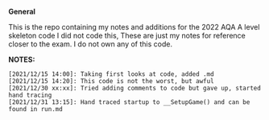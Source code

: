 **General**

This is the repo containing my notes and additions for the 2022 AQA A level skeleton code
I did not code this, These are just my notes for reference closer to the exam. I do not own any of this code.

**NOTES:**

```
[2021/12/15 14:00]: Taking first looks at code, added .md
[2021/12/15 14:20]: This code is not the worst, but awful
[2021/12/30 xx:xx]: Tried adding comments to code but gave up, started hand tracing
[2021/12/31 13:15]: Hand traced startup to __SetupGame() and can be found in run.md
```
